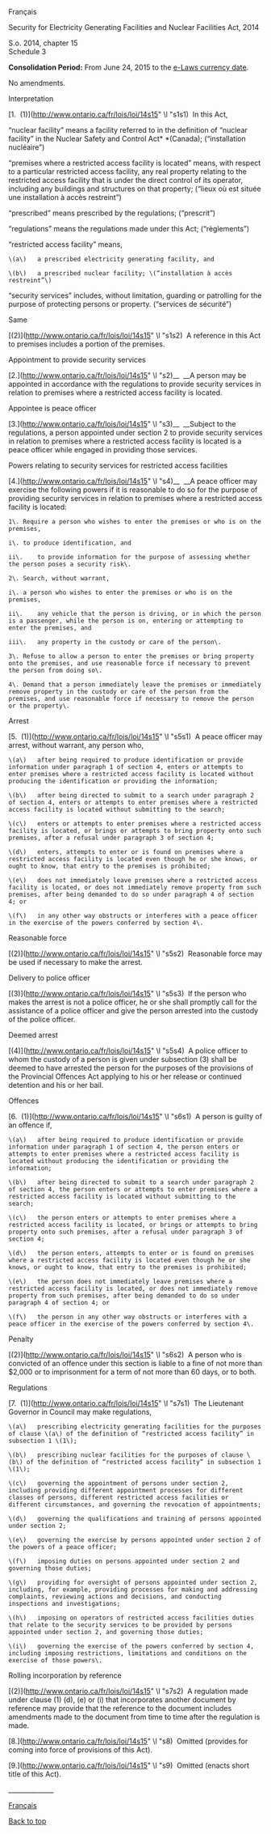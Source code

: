 [<a id="Top"></a>Français](http://www.ontario.ca/fr/lois/loi/14s15)

Security for Electricity Generating Facilities and Nuclear Facilities Act, 2014

S\.o\. 2014, chapter 15  
Schedule 3

__Consolidation Period:__  From June 24, 2015 to the [e\-Laws currency date](http://www.e-laws.gov.on.ca/navigation?file=currencyDates&lang=en)\.

No amendments\.

Interpretation

<a id="s1s1"></a>	[1\.  \(1\)](http://www.ontario.ca/fr/lois/loi/14s15" \l "s1s1)  In this Act,

“nuclear facility” means a facility referred to in the definition of “nuclear facility” in the Nuclear Safety and Control Act* *\(Canada\); \(“installation nucléaire”\)

“premises where a restricted access facility is located” means, with respect to a particular restricted access facility, any real property relating to the restricted access facility that is under the direct control of its operator, including any buildings and structures on that property; \(“lieux où est située une installation à accès restreint”\)

“prescribed” means prescribed by the regulations; \(“prescrit”\)

“regulations” means the regulations made under this Act; \(“règlements”\)

“restricted access facility” means,

	\(a\)	a prescribed electricity generating facility, and

	\(b\)	a prescribed nuclear facility; \(“installation à accès restreint”\)

“security services” includes, without limitation, guarding or patrolling for the purpose of protecting persons or property\. \(“services de sécurité”\)

Same

<a id="s1s2"></a>	[\(2\)](http://www.ontario.ca/fr/lois/loi/14s15" \l "s1s2)  A reference in this Act to premises includes a portion of the premises\.

Appointment to provide security services

<a id="s2"></a>	[2\.](http://www.ontario.ca/fr/lois/loi/14s15" \l "s2)__  __A person may be appointed in accordance with the regulations to provide security services in relation to premises where a restricted access facility is located\.

Appointee is peace officer

<a id="s3"></a>	[3\.](http://www.ontario.ca/fr/lois/loi/14s15" \l "s3)__  __Subject to the regulations, a person appointed under section 2 to provide security services in relation to premises where a restricted access facility is located is a peace officer while engaged in providing those services\.

Powers relating to security services for restricted access facilities

<a id="s4"></a>	[4\.](http://www.ontario.ca/fr/lois/loi/14s15" \l "s4)__  __A peace officer may exercise the following powers if it is reasonable to do so for the purpose of providing security services in relation to premises where a restricted access facility is located:

	1\.	Require a person who wishes to enter the premises or who is on the premises,

	i\.	to produce identification, and

	ii\.	to provide information for the purpose of assessing whether the person poses a security risk\.

	2\.	Search, without warrant,

	i\.	a person who wishes to enter the premises or who is on the premises,

	ii\.	any vehicle that the person is driving, or in which the person is a passenger, while the person is on, entering or attempting to enter the premises, and

	iii\.	any property in the custody or care of the person\.

	3\.	Refuse to allow a person to enter the premises or bring property onto the premises, and use reasonable force if necessary to prevent the person from doing so\.

	4\.	Demand that a person immediately leave the premises or immediately remove property in the custody or care of the person from the premises, and use reasonable force if necessary to remove the person or the property\.

Arrest

<a id="s5s1"></a>	[5\.  \(1\)](http://www.ontario.ca/fr/lois/loi/14s15" \l "s5s1)  A peace officer may arrest, without warrant, any person who,

	\(a\)	after being required to produce identification or provide information under paragraph 1 of section 4, enters or attempts to enter premises where a restricted access facility is located without producing the identification or providing the information;

	\(b\)	after being directed to submit to a search under paragraph 2 of section 4, enters or attempts to enter premises where a restricted access facility is located without submitting to the search;

	\(c\)	enters or attempts to enter premises where a restricted access facility is located, or brings or attempts to bring property onto such premises, after a refusal under paragraph 3 of section 4;

	\(d\)	enters, attempts to enter or is found on premises where a restricted access facility is located even though he or she knows, or ought to know, that entry to the premises is prohibited;

	\(e\)	does not immediately leave premises where a restricted access facility is located, or does not immediately remove property from such premises, after being demanded to do so under paragraph 4 of section 4; or

	\(f\)	in any other way obstructs or interferes with a peace officer in the exercise of the powers conferred by section 4\.

Reasonable force

<a id="s5s2"></a>	[\(2\)](http://www.ontario.ca/fr/lois/loi/14s15" \l "s5s2)  Reasonable force may be used if necessary to make the arrest\.

Delivery to police officer

<a id="s5s3"></a>	[\(3\)](http://www.ontario.ca/fr/lois/loi/14s15" \l "s5s3)  If the person who makes the arrest is not a police officer, he or she shall promptly call for the assistance of a police officer and give the person arrested into the custody of the police officer\.

Deemed arrest

<a id="s5s4"></a>	[\(4\)](http://www.ontario.ca/fr/lois/loi/14s15" \l "s5s4)  A police officer to whom the custody of a person is given under subsection \(3\) shall be deemed to have arrested the person for the purposes of the provisions of the Provincial Offences Act applying to his or her release or continued detention and his or her bail\.

Offences

<a id="s6s1"></a>	[6\.  \(1\)](http://www.ontario.ca/fr/lois/loi/14s15" \l "s6s1)  A person is guilty of an offence if,

	\(a\)	after being required to produce identification or provide information under paragraph 1 of section 4, the person enters or attempts to enter premises where a restricted access facility is located without producing the identification or providing the information;

	\(b\)	after being directed to submit to a search under paragraph 2 of section 4, the person enters or attempts to enter premises where a restricted access facility is located without submitting to the search;

	\(c\)	the person enters or attempts to enter premises where a restricted access facility is located, or brings or attempts to bring property onto such premises, after a refusal under paragraph 3 of section 4;

	\(d\)	the person enters, attempts to enter or is found on premises where a restricted access facility is located even though he or she knows, or ought to know, that entry to the premises is prohibited;

	\(e\)	the person does not immediately leave premises where a restricted access facility is located, or does not immediately remove property from such premises, after being demanded to do so under paragraph 4 of section 4; or

	\(f\)	the person in any other way obstructs or interferes with a peace officer in the exercise of the powers conferred by section 4\.

Penalty

<a id="s6s2"></a>	[\(2\)](http://www.ontario.ca/fr/lois/loi/14s15" \l "s6s2)  A person who is convicted of an offence under this section is liable to a fine of not more than $2,000 or to imprisonment for a term of not more than 60 days, or to both\.

Regulations

<a id="s7s1"></a>	[7\.  \(1\)](http://www.ontario.ca/fr/lois/loi/14s15" \l "s7s1)  The Lieutenant Governor in Council may make regulations,

	\(a\)	prescribing electricity generating facilities for the purposes of clause \(a\) of the definition of “restricted access facility” in subsection 1 \(1\);

	\(b\)	prescribing nuclear facilities for the purposes of clause \(b\) of the definition of “restricted access facility” in subsection 1 \(1\);

	\(c\)	governing the appointment of persons under section 2, including providing different appointment processes for different classes of persons, different restricted access facilities or different circumstances, and governing the revocation of appointments;

	\(d\)	governing the qualifications and training of persons appointed under section 2;

	\(e\)	governing the exercise by persons appointed under section 2 of the powers of a peace officer;

	\(f\)	imposing duties on persons appointed under section 2 and governing those duties;

	\(g\)	providing for oversight of persons appointed under section 2, including, for example, providing processes for making and addressing complaints, reviewing actions and decisions, and conducting inspections and investigations; 

	\(h\)	imposing on operators of restricted access facilities duties that relate to the security services to be provided by persons appointed under section 2, and governing those duties;

	\(i\)	governing the exercise of the powers conferred by section 4, including imposing restrictions, limitations and conditions on the exercise of those powers\.

Rolling incorporation by reference

<a id="s7s2"></a>	[\(2\)](http://www.ontario.ca/fr/lois/loi/14s15" \l "s7s2)  A regulation made under clause \(1\) \(d\), \(e\) or \(i\) that incorporates another document by reference may provide that the reference to the document includes amendments made to the document from time to time after the regulation is made\.

<a id="s8"></a>	[8\.](http://www.ontario.ca/fr/lois/loi/14s15" \l "s8)  Omitted \(provides for coming into force of provisions of this Act\)\.

<a id="s9"></a>	[9\.](http://www.ontario.ca/fr/lois/loi/14s15" \l "s9)  Omitted \(enacts short title of this Act\)\. 

\_\_\_\_\_\_\_\_\_\_\_\_\_\_

[Français](http://www.ontario.ca/fr/lois/loi/14s15)

[Back to top](#Top)

